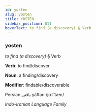 ```yaml
---
id: yosten
slug: yosten
title: YOSTEN
sidebar_position: 811
hoverText: to find (a discovery) § Verb
---
```


### yosten

*to find (a discovery)* **§** Verb

**Verb**: to find/discover

**Noun**: a finding/discovery

**Modifier**: findable/discoverable

Persian یافتن yâftan /jɒːfˈtæn/

*Indo-Iranian Language Family*
